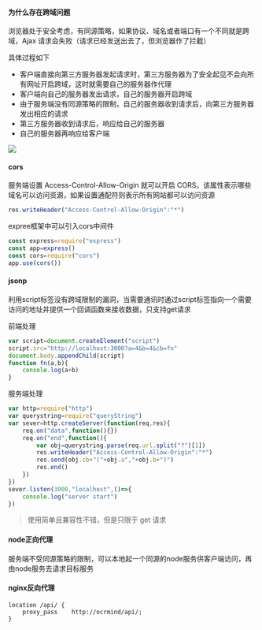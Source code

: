 #### 为什么存在跨域问题

浏览器处于安全考虑，有同源策略，如果协议、域名或者端口有一个不同就是跨域，Ajax 请求会失败（请求已经发送出去了，但浏览器作了拦截）

具体过程如下

- 客户端直接向第三方服务器发起请求时，第三方服务器为了安全起见不会向所有网址开启跨域，这时就需要自己的服务器作代理
- 客户端向自己的服务器发出请求，自己的服务器开启跨域
- 由于服务端没有同源策略的限制，自己的服务器收到请求后，向第三方服务器发出相应的请求
- 第三方服务器收到请求后，响应给自己的服务器
- 自己的服务器再响应给客户端

![](https://user-gold-cdn.xitu.io/2019/11/14/16e689aac687050b?w=964&h=526&f=png&s=16553)

#### cors

服务端设置 Access-Control-Allow-Origin 就可以开启 CORS，该属性表示哪些域名可以访问资源，如果设置通配符则表示所有网站都可以访问资源

```js
res.writeHeader("Access-Control-Allow-Origin":"*")
```

expree框架中可以引入cors中间件

```js
const express=require("express")
const app=express()
const cors=require("cors")
app.use(cors())
```

#### jsonp

利用script标签没有跨域限制的漏洞，当需要通讯时通过script标签指向一个需要访问的地址并提供一个回调函数来接收数据，只支持get请求

前端处理

```js
var script=document.createElement("script")
script.src="http://localhost:3000?a=4&b=4&cb=fn"
document.body.appendChild(script)
function fn(a,b){
    console.log(a+b)
}
```

服务端处理

```js
var http=require("http")
var querystring=require("queryString")
var sever=http.createServer(function(req,res){
    req.on("data",function(){})
    req.on("end",function(){
        var obj=querystring.parse(req.url.split("?")[1])
        res.writeHeader("Access-Control-Allow-Origin":"*")
        res.send(obj.cb+"("+obj.a","+obj.b+")")
        res.end()
    })
})
sever.listen(3000,"localhost",()=>{
    console.log("server start")
})
```

> 使用简单且兼容性不错，但是只限于 get 请求

#### node正向代理

服务端不受同源策略的限制，可以本地起一个同源的node服务供客户端访问，再由node服务去请求目标服务

#### nginx反向代理

```
location /api/ {
    proxy_pass    http://ocrmind/api/;
}
```
